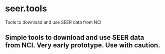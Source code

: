 # seer.tools
Tools to download and use SEER data from NCI

## Simple tools to download and use SEER data from NCI.  Very early prototype.  Use with caution.
